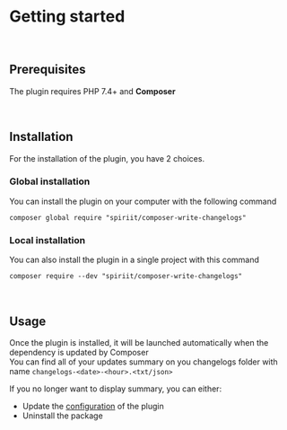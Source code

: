 Getting started
===============

<br/>

## Prerequisites
The plugin requires PHP 7.4+ and **Composer**

<br/>

## Installation
For the installation of the plugin, you have 2 choices.

### Global installation
You can install the plugin on your computer with the following command
```shell
composer global require "spiriit/composer-write-changelogs"
```

### Local installation
You can also install the plugin in a single project with this command
```shell
composer require --dev "spiriit/composer-write-changelogs"
```

<br/>

## Usage
Once the plugin is installed, it will be launched automatically when the dependency is updated by Composer<br/>
You can find all of your updates summary on you changelogs folder with name `changelogs-<date>-<hour>.<txt/json>`

If you no longer want to display summary, you can either:
- Update the [configuration](configuration.md#write-summary-file) of the plugin
- Uninstall the package